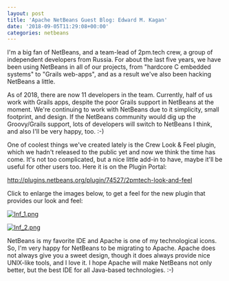```yaml
---
layout: post
title: 'Apache NetBeans Guest Blog: Edward M. Kagan'
date: '2018-09-05T11:29:08+00:00'
categories: netbeans
---
```

<p>I'm a big fan of NetBeans, and a team-lead of 2pm.tech crew, a group of independent developers from Russia. For about the last five years, we have been using NetBeans in all of our projects, from "hardcore C embedded systems" to "Grails web-apps", and as a result we've also been hacking NetBeans a little.</p>

<p>As of 2018, there are now 11 developers in the team. Currently, half of us work with Grails apps, despite the poor Grails support in NetBeans at the moment. We're continuing to work with NetBeans due to it simplicity, small footprint, and design. If the NetBeans community would dig up the Groovy/Grails support, lots of developers will switch to NetBeans I think, and also I'll be very happy, too. :-)
 
<p>One of coolest things we've created lately is the Crew Look & Feel plugin, which we hadn't released to the public yet and now we think the time has come. It's not too complicated, but a nice little add-in to have, maybe it'll be useful for other users too. Here it is on the Plugin Portal:</p>

<p><a href="http://plugins.netbeans.org/plugin/74527/2pmtech-look-and-feel">http://plugins.netbeans.org/plugin/74527/2pmtech-look-and-feel</a></p>

<p>Click to enlarge the images below, to get a feel for the new plugin that provides our look and feel:

<p><a href="https://blogs.apache.org/netbeans/mediaresource/8dd48d18-5fcf-46d7-9ab7-94febd083683"><img src="https://blogs.apache.org/netbeans/mediaresource/8dd48d18-5fcf-46d7-9ab7-94febd083683?t=true" alt="lnf_1.png"></img></a></p>

<p><a href="https://blogs.apache.org/netbeans/mediaresource/d1f9ffdc-c57b-4156-83c2-f7abb4f22924"><img src="https://blogs.apache.org/netbeans/mediaresource/d1f9ffdc-c57b-4156-83c2-f7abb4f22924?t=true" alt="lnf_2.png"></img></a></p>


<p>NetBeans is my favorite IDE and Apache is one of my technological icons. So, I'm very happy for NetBeans to be migrating to Apache. Apache does not always give you a sweet design, though it does always provide nice UNIX-like tools, and I love it. I hope Apache will make NetBeans not only better, but the best IDE for all Java-based technologies. :-)</p>


